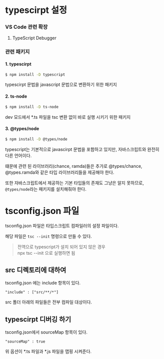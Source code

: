 typescirpt 설정
==============

### VS Code 관련 확장
1. TypeScript Debugger

### 관련 패키지

#### 1. typescirpt
```bash
$ npm install -D typescript
```
typescirpt 문법을 javascript 문법으로 변환하기 위한 패키지

#### 2. ts-node
```bash
$ npm install -D ts-node
```
dev 모드에서 *.ts 파일을 tsc 변환 없이 바로 실행 시키기 위한 패키지

#### 3. @types/node
```bash
$ npm install -D @types/node
```
typescript는 기본적으로 javascirpt 문법을 포함하고 있지만, 자바스크립트와 완전히 다른 언어이다.

떄문에 관련 된 라이브러리(chance, ramda)들은 추가로 @types/chance, @types.ramda와 같은 타입 라이브러리들을 제공해야 한다.

또한 자바스크립트에서 제공하는 기본 타입들의 존재도 그냥은 알지 못하므로, `@types/node`라는 패키지를 설치해줘야 한다.

tsconfig.json 파일
=================
tsconfig.json 파일은 타입스크립트 컴파일러의 설정 파일이다.

해당 파일은 `tsc --init` 명령으로 만들 수 있다.

> 전역으로 typescript가 설치 되어 있지 않은 경우 </br>
> npx tsc --init 으로 실행하면 됨

src 디렉토리에 대하여
----------------
tsconfig.json 에는 include 항목이 있다.
```
"include" : ["src/**/*"]
```
src 폴더 아래의 파일들은 전부 컴파일 대상이다.

typescirpt 디버깅 하기
-------------------
tsconfig.json에서 sourceMap 항목이 있다.
```
"sourceMap" : true
```
위 옵션이 *.ts 파일과 *.js 파일을 맵핑 시켜준다.